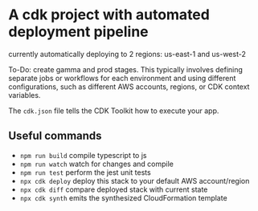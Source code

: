 # A cdk project with automated deployment pipeline

currently automatically deploying to 2 regions: us-east-1 and us-west-2

To-Do: 
create gamma and prod stages. This typically involves defining separate jobs or workflows for each environment and using different configurations, such as different AWS accounts, regions, or CDK context variables.

The `cdk.json` file tells the CDK Toolkit how to execute your app.

## Useful commands

* `npm run build`   compile typescript to js
* `npm run watch`   watch for changes and compile
* `npm run test`    perform the jest unit tests
* `npx cdk deploy`  deploy this stack to your default AWS account/region
* `npx cdk diff`    compare deployed stack with current state
* `npx cdk synth`   emits the synthesized CloudFormation template
